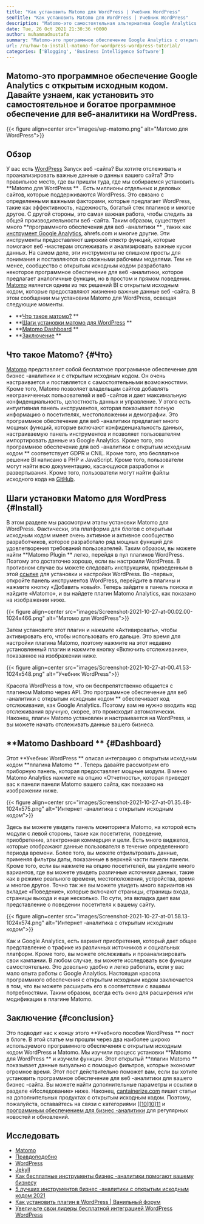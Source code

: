 ```yaml
---
title: "Как установить Matomo для WordPress | Учебник WordPress" 
seoTitle: "Как установить Matomo для WordPress | Учебник WordPress" 
description: "Matomo-это самостоятельная альтернатива Google Analytics. Давайте узнаем, как установить это богатое программное обеспечение для веб-аналитики на WordPress." 
date: Tue, 26 Oct 2021 21:30:36 +0000
author: muhammadmustafa
summary: "Matomo-это программное обеспечение Google Analytics с открытым исходным кодом. Давайте узнаем, как установить это самостоятельное и богатое программное обеспечение для веб-аналитики на WordPress." 
url: /ru/how-to-install-matomo-for-wordpress-wordpress-tutorial/
categories: ['Blogging', 'Business Intelligence Software']
---
```


## Matomo-это программное обеспечение Google Analytics с открытым исходным кодом. Давайте узнаем, как установить это самостоятельное и богатое программное обеспечение для веб-аналитики на WordPress.

{{< figure align=center src="images/wp-matomo.png" alt="Матомо для WordPress">}}


## Обзор
У вас есть [WordPress][1] Запуск веб -сайта? Вы хотите отслеживать и проанализировать важные данные о данных вашего сайта? Это правильное место, где вы пришли туда, где мы собираемся установить  **Matomo для WordPress ** . Есть миллионы отдельных и деловых сайтов, которые поддерживаются WordPress. Это связано с определенными важными факторами, которые предлагает WordPress, такие как эффективность, надежность, богатый стек плагинов и многое другое. С другой стороны, это самая важная работа, чтобы следить за общей производительности веб -сайта. Таким образом, существует много  **программного обеспечения для веб -аналитики ** , таких как [инструмент Google Analytics][2], ahrefs.com и многие другие. Эти инструменты предоставляют широкий спектр функций, которые помогают веб -мастерам отслеживать и анализировать важные куски данных. На самом деле, эти инструменты не слишком просты для понимания и поставляются со сложными рабочими моделями.
Тем не менее, сообщество с открытым исходным кодом разработало некоторое программное обеспечение для веб -аналитики, которое предлагает аналогичные функции, но в простом и прямом поведении. [Matomo][3] является одним из тех решений BI с открытым исходным кодом, которые предоставляют жизненно важные данные веб -сайта. В этом сообщении мы установим Matomo для WordPress, освещая следующие моменты.
  * **[Что такое матомо?][4] ** 
  * **[Шаги установки матомо для WordPress][5] ** 
  * **[Matomo Dashboard][6] ** 
  * **[Заключение][7] ** 

## Что такое Matomo?   {#Что}
[Matomo][3] представляет собой бесплатное программное обеспечение для бизнес -аналитики и с открытым исходным кодом. Он очень настраивается и поставляется с самостоятельными возможностями. Кроме того, Matomo позволяет владельцам сайтов добавлять неограниченных пользователей и веб -сайтов и дает максимальную конфиденциальность, целостность данных и управление. У этого есть интуитивная панель инструментов, которая показывает полную информацию о посетителях, местоположении и демографии. Это программное обеспечение для веб -аналитики предлагает много мощных функций, которые включают конфиденциальность данных, настраиваемую панель инструментов и позволяет пользователям импортировать данные из Google Analytics. Кроме того, это программное обеспечение для веб -аналитики с открытым исходным кодом ** соответствует GDPR и CNIL. Кроме того, это бесплатное решение BI написано в PHP и JavaScript. Кроме того, пользователи могут найти всю документацию, касающуюся разработки и развертывания. Кроме того, пользователи могут найти файлы исходного кода на [GitHub][8].

## Шаги установки Matomo для WordPress   {#Install}
В этом разделе мы рассмотрим этапы установки Matomo для WordPress. Фактически, эта платформа для блогов с открытым исходным кодом имеет очень активное и активное сообщество разработчиков, которое разработало ряд мощных функций для удовлетворения требований пользователей. Таким образом, вы можете найти  **Matomo Plugin **  легко, перейдя в пул плагинов WordPress. Поэтому это достаточно хорошо, если вы настроили WordPress. В противном случае вы можете следовать инструкциям, приведенным в этой [ссылке][1] для установки и настройки WordPress. Во -первых, откройте панель инструментов WordPress, перейдите в плагины и нажмите кнопку «Добавить новый».
Теперь зайдите в панель поиска и найдите «Matomo», и вы найдете плагин Matomo Analytics, как показано на изображении ниже.

{{< figure align=center src="images/Screenshot-2021-10-27-at-00.02.00-1024x466.png" alt="Матомо для WordPress">}}

Затем установите этот плагин и нажмите «Активировать», чтобы активировать его, чтобы использовать его дальше. Это время для настройки плагина Matomo, поэтому нажмите на этот недавно установленный плагин и нажмите кнопку «Включить отслеживание», показанное на изображении ниже.

{{< figure align=center src="images/Screenshot-2021-10-27-at-00.41.53-1024x548.png" alt="Учебник WordPress">}}

Красота WordPress в том, что он беспрепятственно общается с плагином Matomo через API. Это программное обеспечение для веб -аналитики с открытым исходным кодом ** обеспечивает код отслеживания, как Google Analytics. Поэтому вам не нужно вводить код отслеживания вручную, скорее, это происходит автоматически. Наконец, плагин Matomo установлен и настраивается на WordPress, и вы можете начать отслеживать данные вашего бизнеса.

##  **Matomo Dashboard **    {#Dashboard}
Этот  **Учебник WordPress **  описал интеграцию с открытым исходным кодом  **плагина Matomo ** . Теперь давайте рассмотрим его приборную панель, которая предоставляет мощные модули. В меню Matomo Analytics нажмите на опцию «Отчетность», которая приведет вас к панели панели Matomo вашего сайта, как показано на изображении ниже.

{{< figure align=center src="images/Screenshot-2021-10-27-at-01.35.48-1024x575.png" alt="Интернет -аналитика с открытым исходным кодом">}}

Здесь вы можете увидеть панель мониторинга Matomo, на которой есть модули с левой стороны, такие как посетители, поведение, приобретение, электронная коммерция и цели. Есть много виджетов, которые отображают данные пользователя в течение определенного периода времени. Более того, вы можете отфильтровать данные, применяя фильтры даты, показанные в верхней части панели панели. Кроме того, если вы нажмете на опцию посетителей, вы увидите много вариантов, где вы можете увидеть различные источники данных, такие как в режиме реального времени, местоположения, устройства, время и многое другое. Точно так же вы можете увидеть много вариантов на вкладке «Поведение», которые включают страницы, страницы входа, страницы выхода и еще несколько. По сути, эта вкладка дает вам представление о поведении посетителя к вашему сайту.

{{< figure align=center src="images/Screenshot-2021-10-27-at-01.58.13-1024x574.png" alt="Интернет -аналитика с открытым исходным кодом">}}

Как и Google Analytics, есть вариант приобретения, который дает общее представление о трафике из различных источников и социальных платформ. Кроме того, вы можете отслеживать и проанализировать свои кампании. В любом случае, вы можете исследовать все функции самостоятельно. Это довольно удобно и легко работать, если у вас мало опыта работы с Google Analytics. Настоящая красота программного обеспечения с открытым исходным кодом заключается в том, что вы можете расширить его в соответствии с вашими потребностями. Таким образом, всегда есть окно для расширения или модификации в плагине Matomo.

## Заключение   {#conclusion}
Это подводит нас к концу этого  **Учебного пособия WordPress **  пост в блоге. В этой статье мы прошли через два наиболее широко используемого программного обеспечения с открытым исходным кодом WordPress и Matomo. Мы изучили процесс установки  **Matomo для WordPress **  и изучили функции. Этот открытый  **плагин Matomo **  показывает данные визуально с помощью фильтров, которые экономит огромное время. Этот пост действительно поможет вам, если вы хотите установить программное обеспечение для веб -аналитики для вашего бизнес -сайта. Вы можете найти дополнительные параметры и ссылки в разделе «Исследование» ниже.
Наконец, [cantainerize.com][9] пишет статьи на дополнительных продуктах с открытым исходным кодом. Поэтому, пожалуйста, оставайтесь на связи с категориями [[[10]][10]][11] и [программным обеспечением для бизнес -аналитики][12] для регулярных новостей и обновлений.

## Исследовать
  * [Matomo][3]
  * [Правдоподобно][13]
  * [WordPress][1]
  * [Jekyll][14]
  * [Как бесплатные инструменты бизнес -аналитики помогают вашему бизнесу][15]
  * [5 лучших инструментов бизнес -аналитики с открытым исходным кодом 2021][16]
  * [Как установить плагин в WordPress | Ванильный форум][17]
  * [Увеличьте свои лидеры бесплатной интеграцией WordPress WordPress][18]

  
[1]: https://products.containerize.com/blogging/wordpress/
[2]: https://analytics.google.com/analytics/web/
[3]: https://products.containerize.com/business-intelligence/matomo
[4]: #What
[5]: #install
[6]: #dashboard
[7]: #Conclusion
[8]: https://github.com/matomo-org/matomo
[9]: https://www.containerize.com/
[10]: https://products.containerize.com/blogging/
[11]: https://products.containerize.com/healthcare-technologies/
[12]: https://products.containerize.com/business-intelligence/
[13]: https://products.containerize.com/business-intelligence/plausible
[14]: https://products.containerize.com/blogging/jekyll/
[15]: https://blog.containerize.com/2021/03/12/how-free-business-analytics-tools-assist-your-business/
[16]: https://blog.containerize.com/business-intelligence-software/top-5-open-source-business-intelligence-solutions-of-2021/
[17]: https://blog.containerize.com/blogging/how-to-a-install-plugin-in-wordpress-vanilla-forum/
[18]: https://blog.containerize.com/blogging/civicrm-wordpress-integration-wordpress-tutorial/
